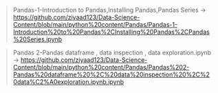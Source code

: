>   Pandas-1-Introduction to Pandas,Installing Pandas,Pandas Series -> https://github.com/ziyaad123/Data-Science-Content/blob/main/python%20content/Pandas/Pandas-1-Introduction%20to%20Pandas%2CInstalling%20Pandas%2CPandas%20Series.ipynb

>   Pandas 2-Pandas dataframe , data inspection , data exploration.ipynb -> https://github.com/ziyaad123/Data-Science-Content/blob/main/python%20content/Pandas/Pandas%202-Pandas%20dataframe%20%2C%20data%20inspection%20%2C%20data%C2%A0exploration.ipynb.ipynb